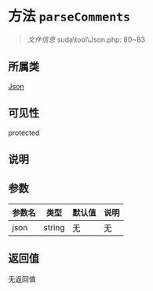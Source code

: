 # 方法 `parseComments`

> *文件信息* suda\tool\Json.php: 80~83

## 所属类 

[Json](../Json.md)

## 可见性

protected

## 说明



## 参数


| 参数名 | 类型 | 默认值 | 说明 |
|--------|-----|-------|-------|
| json |  string | 无 | 无 |



## 返回值

无返回值
